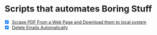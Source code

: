 # Scripts that automates Boring Stuff

- [X] [Scrape PDF From a Web Page and Download them to local system](scrape_pdf.py)
- [X] [Delete Emails Automatically](clean_emails.py)

